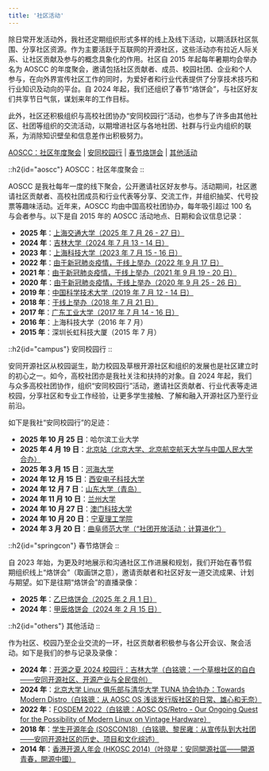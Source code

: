 ```yaml
---
title: '社区活动'
---
```


除日常开发活动外，我社还定期组织形式多样的线上及线下活动，以期活跃社区氛围、分享社区资源。作为主要活跃于互联网的开源社区，这些活动亦有拉近人际关系、让社区贡献及参与的概念具象化的作用。社区自 2015 年起每年暑期均会举办名为 AOSCC 的年度聚会，邀请包括社区贡献者、成员、校园社团、企业和个人参与，在向外界宣传社区工作的同时，为爱好者和行业代表提供了分享技术技巧和行业知识及动向的平台。自 2024 年起，我们还组织了春节“烙饼会”，与社区好友们共享节日气氛，谋划来年的工作目标。

此外，社区还积极组织与高校社团协办“安同校园行”活动，也参与了许多由其他社区、社团等组织的交流活动，以期增进社区与各地社团、社群与行业内组织的联系，为消除知识壁垒和信息差作出积极努力。

[AOSCC：社区年度聚会](/events#aoscc) | [安同校园行](/events#campus) | [春节烙饼会](/events#springcon) | [其他活动](/events#others)

::h2{id="aoscc"}
AOSCC：社区年度聚会
::

AOSCC 是我社每年一度的线下聚会，公开邀请社区好友参与。活动期间，社区邀请社区贡献者、高校社团成员和行业代表等分享、交流工作，并组织抽奖、代号投票等趣味活动。近年来，AOSCC 均由中国高校社团协办，每年吸引超过 100 名与会者参与。以下是自 2015 年的 AOSCC 活动地点、日期和会议信息记录：

- **2025 年**：[上海交通大学（2025 年 7 月 26 - 27 日）](/aoscc/2025)
- **2024 年**：[吉林大学（2024 年 7 月 13 - 14 日）](/aoscc/2024)
- **2023 年**：[上海科技大学（2023 年 7 月 15 - 16 日）](/aoscc/2023)
- **2022 年**：[由于新冠肺炎疫情，于线上举办（2022 年 9 月 17 日）](/aoscc/2022)
- **2021 年**：[由于新冠肺炎疫情，于线上举办（2021 年 9 月 19 - 20 日）](/aoscc/2021)
- **2020 年**：[由于新冠肺炎疫情，于线上举办（2020 年 9 月 25 - 26 日）](/aoscc/2020)
- **2019 年**：[中国科学技术大学（2019 年 7 月 12 - 14 日）](/aoscc/2019)
- **2018 年**：[于线上举办（2018 年 7 月 21 日）](/aoscc/2018)
- **2017 年**：[广东工业大学（2017 年 7 月 14 - 16 日）](/aoscc/2017)
- **2016 年**：上海科技大学（2016 年 7 月）
- **2015 年**：深圳长虹科技大厦（2015 年 7 月）

::h2{id="campus"}
安同校园行
::

安同开源社区从校园诞生，助力校园及草根开源社区和组织的发展也是社区建立时的初心之一。如今，高校社团亦是我社关注和扶持的对象。自 2024 年起，我们与众多高校社团协作，组织“安同校园行”活动，邀请社区贡献者、行业代表等走进校园，分享社区和专业工作经验，让更多学生接触、了解和融入开源社区乃至行业前沿。

如下是我社“安同校园行”的足迹：

- **2025 年 10 月 25 日**：哈尔滨工业大学
- **2025 年 4 月 19 日**：[北京站（北京大学、北京航空航天大学与中国人民大学合办）](https://www.bilibili.com/video/BV1PPLczeEvm)
- **2025 年 3 月 15 日**：[河海大学](https://www.bilibili.com/video/BV1uQQtYYEpY)
- **2024 年 12 月 15 日**：[西安电子科技大学](https://www.bilibili.com/video/BV14MBTYNEi8)
- **2024 年 12 月 7 日**：[山东大学（青岛）](https://www.bilibili.com/video/BV1caiyY4E3p)
- **2024 年 11 月 10 日**：[兰州大学](https://www.bilibili.com/video/BV1yUm6YEEWK)
- **2024 年 10 月 27 日**：[澳门科技大学](https://www.bilibili.com/video/BV1Vc1eYgEpm)
- **2024 年 10 月 20 日**：[宁夏理工学院](https://www.bilibili.com/video/BV1BYyzYfEd5)
- **2024 年 3 月 20 日**：[曲阜师范大学（“社团开放活动：计算进化”）](https://www.bilibili.com/video/BV1wr42187aT)

<!-- 如下是近期规划内的“安同校园行”目的地： -->

::h2{id="springcon"}
春节烙饼会
::

自 2023 年始，为更及时地展示和沟通社区工作进展和规划，我们开始在春节假期组织线上“烙饼会”（取画饼之意），邀请贡献者和社区好友一道交流成果、计划与期望。如下是往期“烙饼会”的直播录像：

- **2025 年**：[乙巳烙饼会（2025 年 2 月 1 日）](https://www.bilibili.com/video/BV1CNcFeYEBQ)
- **2024 年**：[甲辰烙饼会（2024 年 2 月 15 日）](https://www.bilibili.com/video/BV1Fj421X7gX)

::h2{id="others"}
其他活动
::

作为社区、校园乃至企业交流的一环，社区贡献者积极参与各公开会议、聚会活动。如下是我们的参与记录及录像：

- **2024 年**：[开源之夏 2024 校园行：吉林大学（白铭骢：一个草根社区的自白——安同开源社区、开源产业与全民信创）](https://www.bilibili.com/video/BV1K142127oB)
- **2024 年**：[北京大学 Linux 俱乐部与清华大学 TUNA 协会协办：Towards Modern Distro（白铭骢：从 AOSC OS 浅谈发行版社区的日常、雄心和无奈）](https://www.bilibili.com/video/BV1Yx421D7d2)
- **2022 年**：[FOSDEM 2022（白铭骢：AOSC OS/Retro - Our Ongoing Quest for the Possibility of Modern Linux on Vintage Hardware）](https://repo.aosc.io/aosc-documentation/fosdem/2022/20210113-slides.odp)
- **2018 年**：[学生开源年会 (SOSCON18)（白铭骢、黎民雍：从宣传队到大社团——安同开源社区的历史、项目和文化综述）](https://repo.aosc.io/aosc-documentation/campus/2018/soscon/slide.pdf)
- **2014 年**：[香港开源人年会 (HKOSC 2014)（叶晓星：安同開源社區——開源青春，開源中國）](https://repo.aosc.io/aosc-documentation/others/hkosc-2014/HK_Presentation.pdf)
